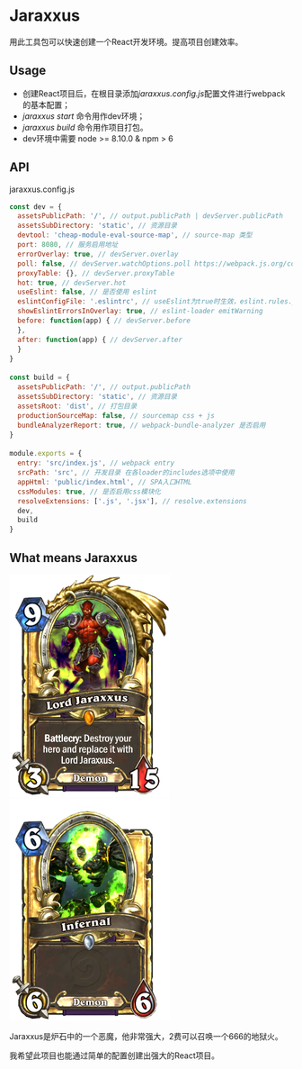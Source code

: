 # Jaraxxus
用此工具包可以快速创建一个React开发环境。提高项目创建效率。

## Usage
* 创建React项目后，在根目录添加*jaraxxus.config.js*配置文件进行webpack的基本配置；
* *jaraxxus start* 命令用作dev环境；
* *jaraxxus build* 命令用作项目打包。
* dev环境中需要 node >= 8.10.0 & npm > 6

## API
jaraxxus.config.js

```javascript
const dev = {
  assetsPublicPath: '/', // output.publicPath | devServer.publicPath
  assetsSubDirectory: 'static', // 资源目录
  devtool: 'cheap-module-eval-source-map', // source-map 类型
  port: 8080, // 服务启用地址
  errorOverlay: true, // devServer.overlay
  poll: false, // devServer.watchOptions.poll https://webpack.js.org/configuration/dev-server/#devserver-watchoptions-
  proxyTable: {}, // devServer.proxyTable
  hot: true, // devServer.hot
  useEslint: false, // 是否使用 eslint
  eslintConfigFile: '.eslintrc', // useEslint为true时生效，eslint.rules.js为根目录文件
  showEslintErrorsInOverlay: true, // eslint-loader emitWarning
  before: function(app) { // devServer.before
  },
  after: function(app) { // devServer.after
  }
}

const build = {
  assetsPublicPath: '/', // output.publicPath
  assetsSubDirectory: 'static', // 资源目录
  assetsRoot: 'dist', // 打包目录
  productionSourceMap: false, // sourcemap css + js
  bundleAnalyzerReport: true, // webpack-bundle-analyzer 是否启用
}

module.exports = {
  entry: 'src/index.js', // webpack entry
  srcPath: 'src', // 开发目录 在各loader的includes选项中使用
  appHtml: 'public/index.html', // SPA入口HTML
  cssModules: true, // 是否启用css模块化
  resolveExtensions: ['.js', '.jsx'], // resolve.extensions
  dev,
  build
}
```

## What means Jaraxxus
![Load Jaraxxus](https://github.com/Arweil/Jaraxxus/blob/master/jaraxxus.png)
![Infernal](https://github.com/Arweil/Jaraxxus/blob/master/infernal.png)

Jaraxxus是炉石中的一个恶魔，他非常强大，2费可以召唤一个666的地狱火。

我希望此项目也能通过简单的配置创建出强大的React项目。
